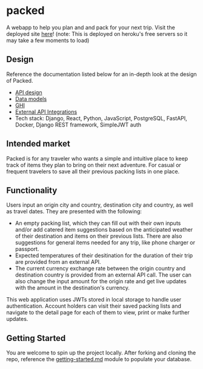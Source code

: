 # packed

A webapp to help you plan and and pack for your next trip.
Visit the deployed site [here](https://packed-module-3.gitlab.io/packed/)! (note: This is deployed on heroku's free servers so it may take a few moments to load)

## Design

Reference the documentation listed below for an in-depth look at the design of Packed.

- [API design](docs/apis.md)
- [Data models](docs/data-model.md)
- [GHI](docs/ghi.md)
- [External API Integrations](docs/integrations.md)
- Tech stack: Django, React, Python, JavaScript, PostgreSQL, FastAPI, Docker, Django REST framework, SimpleJWT auth

## Intended market

Packed is for any traveler who wants a simple and intuitive place to keep track of items they plan to bring on their next adventure. For casual or frequent travelers to save all their previous packing lists in one place.

## Functionality

Users input an origin city and country, destination city and country, as well as travel dates. They are presented with the following:

- An empty packing list, which they can fill out with their own inputs and/or add catered item suggestions based on the anticipated weather of their destination and items on their previous lists. There are also suggestions for general items needed for any trip, like phone charger or passport.
- Expected temperatures of their desitination for the duration of their trip are provided from an external API.
- The current currency exchange rate between the origin country and destination country is provided from an external API call. The user can also change the input amount for the origin rate and get live updates with the amount in the destination's currency.

This web application uses JWTs stored in local storage to handle user authentication. Account holders can visit their saved packing lists and navigate to the detail page for each of them to view, print or make further updates.

## Getting Started

You are welcome to spin up the project locally. After forking and cloning the repo, reference the [getting-started.md](getting-started.md) module to populate your database.
